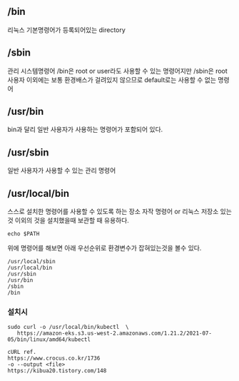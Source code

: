 ## /bin
리눅스 기본명령어가 등록되어있는 directory

## /sbin
관리 시스템명령어
/bin은 root or user라도 사용할 수 있는 명령어지만
/sbin은 root 사용자 이외에는 보통 환경배스가 걸려있지 않으므로 default로는 사용할 수 없는 명령어

## /usr/bin
bin과 달리 일반 사용자가 사용하는 명령어가 포함되어 있다.

## /usr/sbin
일반 사용자가 사용할 수 있는 관리 명령어

## /usr/local/bin
스스로 설치한 명령어를 사용할 수 있도록 하는 장소
자작 명령어 or 리눅스 저장소 있는 것 이외의 것을 설치했을때 보관할 때 유용하다.

```
echo $PATH
```
위에 명령어를 해보면 아래 우선순위로 환경변수가 잡혀있는것을 볼수 있다.
```
/usr/local/sbin
/usr/local/bin
/usr/sbin
/usr/bin
/sbin
/bin
```

### 설치시
```
sudo curl -o /usr/local/bin/kubectl  \
   https://amazon-eks.s3.us-west-2.amazonaws.com/1.21.2/2021-07-05/bin/linux/amd64/kubectl
```
```
cURL ref.
https://www.crocus.co.kr/1736
-o --output <file>
https://kibua20.tistory.com/148
```


